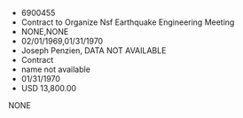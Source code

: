 * 6900455
* Contract to Organize Nsf Earthquake Engineering Meeting
* NONE,NONE
* 02/01/1969,01/31/1970
* Joseph Penzien, DATA NOT AVAILABLE
* Contract
* name not available
* 01/31/1970
* USD 13,800.00

NONE